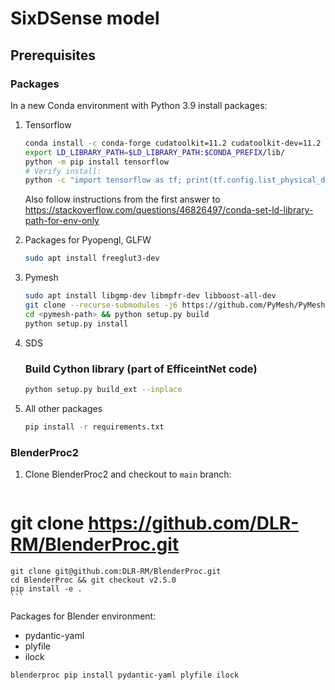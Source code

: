 # SixDSense model

## Prerequisites
### Packages
In a new Conda environment with Python 3.9 install packages:
1. Tensorflow
   ```sh
   conda install -c conda-forge cudatoolkit=11.2 cudatoolkit-dev=11.2 cudnn=8.1.0
   export LD_LIBRARY_PATH=$LD_LIBRARY_PATH:$CONDA_PREFIX/lib/
   python -m pip install tensorflow
   # Verify install:
   python -c "import tensorflow as tf; print(tf.config.list_physical_devices('GPU'))"
   ```
   Also follow instructions from the first answer to https://stackoverflow.com/questions/46826497/conda-set-ld-library-path-for-env-only

2. Packages for Pyopengl, GLFW
   ```sh
   sudo apt install freeglut3-dev
   ```
3. Pymesh
    ```sh
    sudo apt install libgmp-dev libmpfr-dev libboost-all-dev
    git clone --recurse-submodules -j6 https://github.com/PyMesh/PyMesh.git <pymesh-path>
    cd <pymesh-path> && python setup.py build
    python setup.py install
    ```
4. SDS
   ### Build Cython library (part of EfficeintNet code)
   ```sh
   python setup.py build_ext --inplace
   ```
5. All other packages
   ```sh
   pip install -r requirements.txt
   ```


### BlenderProc2
1. Clone BlenderProc2 and checkout to `main` branch:
    ```sh
#    git clone https://github.com/DLR-RM/BlenderProc.git
    git clone git@github.com:DLR-RM/BlenderProc.git
    cd BlenderProc && git checkout v2.5.0
    pip install -e .
    ```


Packages for Blender environment:
 - pydantic-yaml
 - plyfile
 - ilock

```sh
blenderproc pip install pydantic-yaml plyfile ilock
```

